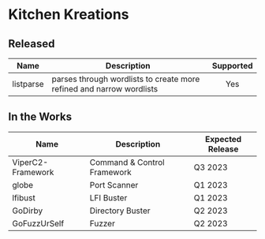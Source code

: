 # Kitchen Kreations
## Released
| Name | Description | Supported |
| --- | --- | :---: | 
| listparse | parses through wordlists to create more refined and narrow wordlists | Yes |

## In the Works
| Name | Description | Expected Release |
| --- | --- | --- |
| ViperC2-Framework | Command & Control Framework | Q3 2023 |
| globe | Port Scanner | Q1 2023 |
| lfibust | LFI Buster | Q1 2023 |
| GoDirby | Directory Buster | Q2 2023 |
| GoFuzzUrSelf | Fuzzer | Q2 2023 |
